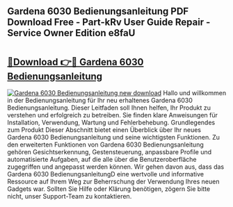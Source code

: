## Gardena 6030 Bedienungsanleitung PDF Download Free - Part-kRv User Guide Repair - Service Owner Edition e8faU

# <h2><a href="http://df3hm4k.blite.top/?on=Gardena+6030+Bedienungsanleitung">🔗Download 👉🔴 Gardena 6030 Bedienungsanleitung</a></h2>

[![Gardena 6030 Bedienungsanleitung new download](https://i.imgur.com/lujVjoI.png)](http://df3hm4k.blite.top/?on=Gardena+6030+Bedienungsanleitung)
Hallo und willkommen in der Bedienungsanleitung für Ihr neu erhaltenes Gardena 6030 Bedienungsanleitung. Dieser Leitfaden soll Ihnen helfen, Ihr Produkt zu verstehen und erfolgreich zu betreiben. Sie finden klare Anweisungen für Installation, Verwendung, Wartung und Fehlerbehebung. Grundlegendes zum Produkt Dieser Abschnitt bietet einen Überblick über Ihr neues Gardena 6030 Bedienungsanleitung und seine wichtigsten Funktionen. Zu den erweiterten Funktionen von Gardena 6030 Bedienungsanleitung gehören Gesichtserkennung, Gestensteuerung, anpassbare Profile und automatisierte Aufgaben, auf die alle über die Benutzeroberfläche zugegriffen und angepasst werden können. Wir gehen davon aus, dass das Gardena 6030 BedienungsanleitungD eine wertvolle und informative Ressource auf Ihrem Weg zur Beherrschung der Verwendung Ihres neuen Gadgets war. Sollten Sie Hilfe oder Klärung benötigen, zögern Sie bitte nicht, unser Support-Team zu kontaktieren.
